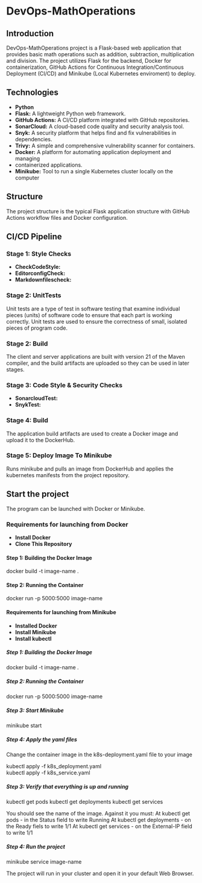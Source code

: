 # DevOps-MathOperations

## Introduction

DevOps-MathOperations project is a Flask-based web application that provides
basic math operations such as addition, subtraction, multiplication and
division. The project utilizes Flask for the backend, Docker for
containerization, GitHub Actions for Continuous Integration/Continuous
Deployment (CI/CD) and Minikube (Local Kubernetes enviroment) to deploy.

## Technologies

* __Python__
* __Flask:__ A lightweight Python web framework.
* __GitHub Actions:__ A CI/CD platform integrated with GitHub repositories.
* __SonarCloud:__ A cloud-based code quality and security analysis tool.
* __Snyk:__ A security platform that helps find and fix vulnerabilities in dependencies.
* __Trivy:__ A simple and comprehensive vulnerability scanner for containers.
* __Docker:__ A platform for automating application deployment and managing
* containerized applications.
* __Minikube:__ Tool to run a single Kubernetes cluster locally on the computer
  
## Structure

The project structure is the typical Flask application structure with GitHub
Actions workflow files and Docker configuration.

## CI/CD Pipeline

### Stage 1: Style Checks

* __CheckCodeStyle:__
* __EditorconfigCheck:__
* __Markdownfilescheck:__

### Stage 2: UnitTests

Unit tests are a type of test in software testing that examine individual pieces
(units) of software code to ensure that each part is working correctly.
Unit tests are used to ensure the correctness of small, isolated pieces of
program code.

### Stage 2: Build

The client and server applications are built with version 21 of the Maven compiler,
and the build artifacts are uploaded so they can be used in later stages.

### Stage 3: Code Style & Security Checks

* __SonarcloudTest:__
* __SnykTest:__

### Stage 4: Build

The application build artifacts are used to create a Docker image and upload it
to the DockerHub.

### Stage 5: Deploy Image To Minikube

Runs minikube and pulls an image from DockerHub and applies the kubernetes
manifests from the project repository.

## Start the project

The program can be launched with Docker or Minikube.

### Requirements for launching from Docker

* __Install Docker__
* __Clone This Repository__

#### Step 1: Building the Docker Image

docker build -t image-name .

#### Step 2: Running the Container

docker run -p 5000:5000 image-name

#### Requirements for launching from Minikube

* __Installed Docker__
* __Install Minikube__
* __Install kubectl__

##### Step 1: Building the Docker Image

docker build -t image-name .

##### Step 2: Running the Container

docker run -p 5000:5000 image-name

##### Step 3: Start Minikube

minikube start

##### Step 4: Apply the yaml files

Change the container image in the k8s-deployment.yaml file to your image

kubectl apply -f k8s_deployment.yaml  
kubectl apply -f k8s_service.yaml

##### Step 3: Verify that everything is up and running

kubectl get pods
kubectl get deployments
kubectl get services

You should see the name of the image. Against it you must:
At kubectl get pods - in the Status field to write Running
At kubectl get deployments - on the Ready fiels to write 1/1
At kubectl get services - on the External-IP field to write 1/1

##### Step 4: Run the project

minikube service image-name

The project will run in your cluster and open it in your default Web Browser.
